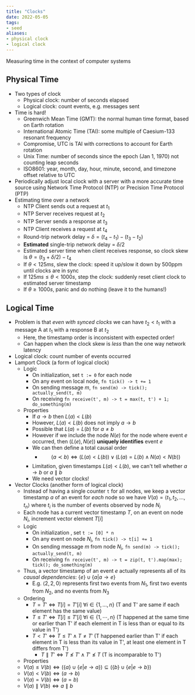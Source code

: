 ```yaml
---
title: "Clocks"
date: 2022-05-05
tags:
- seed
aliases:
- physical clock
- logical clock
---
```


Measuring time in the context of computer systems

## Physical Time
- Two types of clock
	- Physical clock: number of seconds elapsed
	- Logical clock: count events, e.g. messages sent
- Time is hard!
	- Greenwich Mean Time (GMT): the normal human time format, based on Earth rotation
	- International Atomic Time (TAI): some multiple of Caesium-133 resonant frequency
	- Compromise, UTC is TAI with corrections to account for Earth rotation
	- Unix Time: number of seconds since the epoch (Jan 1, 1970) not counting leap seconds
	- ISO8601: year, month, day, hour, minute, second, and timezone offset relative to UTC
- Periodically adjust local clock with a server with a more accurate time source using Network Time Protocol (NTP) or Precision Time Protocol (PTP)
- Estimating time over a network
	- NTP Client sends out a request at $t_1$
	- NTP Server receives request at $t_2$
	- NTP Server sends a response at $t_3$
	- NTP Client receives a request at $t_4$
	- Round-trip network delay = $\delta = (t_4-t_1) - (t_3-t_2)$
	- **Estimated** single-trip network delay = $\delta / 2$
	- Estimated server time when client receives response, so clock skew is $\theta = (t_3 + \delta / 2) - t_4$
	- If $\theta < 125ms$, slew the clock: speed it up/slow it down by 500ppm until clocks are in sync
	- If $125ms \leq \theta < 1000s$, step the clock: suddenly reset client clock to estimated server timestamp
	- If $\theta \geq 1000s$, panic and do nothing (leave it to the humans!)

## Logical Time
- Problem is that *even with synced clocks* we can have $t_2 < t_1$ with a message A at $t_1$ with a response B at $t_2$
	- Here, the timestamp order is inconsistent with expected order!
	- Can happen when the clock skew is *less* than the one way network latency
- Logical clock: count number of events occurred
- Lamport Clock (a form of logical clock)
	- Logic
		- On initialization, set `t := 0` for each node
		- On any event on local node, `fn tick() -> t += 1`
		- On sending message $m$, `fn send(m) -> tick(); actually_send(t, m)`
		- On receiving `fn receive(t', m) -> t = max(t, t') + 1; do_something(m)`
	- Properties
		- If $a \rightarrow b$ then $L(a) < L(b)$
		- However, $L(a) < L(b)$ does not imply $a \rightarrow b$
		- Possible that $L(a) = L(b)$ for $a \neq b$
		- However if we include the node $N(e)$ for the node where event $e$ occurred, then $(L(e), N(e))$ **uniquely identifies** event $e$
		- We can then define a total causal order
			- $$(a \prec b) \iff (L(a) < L(b)) \lor (L(a) = L(b) \land N(a) < N(b))$$
		- Limitation, given timestamps $L(a) < L(b)$, we can't tell whether $a \rightarrow b$ or $a \parallel b$
		- We need vector clocks!
- Vector Clocks (another form of logical clock)
	- Instead of having a single counter `t` for all nodes, we keep a vector timestamp $a$ of an event for *each* node so we have $V(a) = \langle t_1, t_2, \ldots, t_n \rangle$ where $t_i$ is the number of events observed by node $N_i$
	- Each node has a current vector timestamp $T$, on an event on node $N_i$, increment vector element $T[i]$
	- Logic
		- On initialization , set `t := [0] * n`
		- On any event on node $N_i$, `fn tick() -> t[i] += 1`
		- On sending message $m$ from node $N_i$, `fn send(m) -> tick(); actually_send(t, m)`
		- On receiving `fn receive(t', m) -> t = zip(t, t').map(max); tick(); do_something(m)`
	- Thus, a vector timestamp of an event $e$ actually represents all of its *causal dependencies*: $\{ e \} \cup \{a | a \rightarrow e \}$
		- E.g. $\langle 2, 2, 0 \rangle$ represents first two events from $N_1$, first two events from $N_2$, and no events from $N_3$
	- Ordering
		- $T= T' \iff T[i] = T'[i] \ \forall i \in \{1, \ldots, n\}$ (T and T' are same if each element has the same value)
		- $T \leq T' \iff T[i] \leq T'[i] \ \forall i \in \{1, \cdots, n\}$ (T happened at the same time or earlier than T' if each element in T is less than or equal to its value in T')
		- $T < T' \iff T \leq T' \land T \neq T'$ (T happened earlier than T' if each element in T is less than its value in T', at least one element in T differs from T')
			- $T \parallel T' \iff T \nleq T' \land T' \nleq T$ (T is incomparable to T')
	- Properties
	- $V(a) \leq V(b) \iff (\{a\} \cup \{e | e \rightarrow a\}) \subseteq (\{b\} \cup \{e | e \rightarrow b\})$
	- $V(a) < V(b) \iff (a \rightarrow b)$
	- $V(a) = V(b) \iff (a = b)$
	- $V(a) \parallel V(b) \iff a \parallel b$